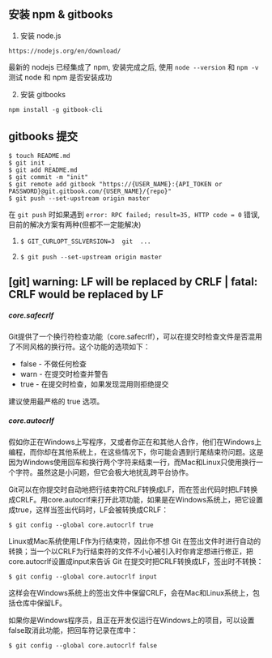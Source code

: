 ## 安装 npm & gitbooks
1. 安装 node.js
```
https://nodejs.org/en/download/
```
最新的 nodejs 已经集成了 npm, 安装完成之后,
使用 `node --version` 和 `npm -v` 测试 node 和 npm 是否安装成功

2. 安装 gitbooks
```
npm install -g gitbook-cli
```

## gitbooks 提交
```
$ touch README.md
$ git init .
$ git add README.md
$ git commit -m "init"
$ git remote add gitbook "https://{USER_NAME}:{API_TOKEN or PASSWORD}@git.gitbook.com/{USER_NAME}/{repo}"
$ git push --set-upstream origin master
```
在 `git push` 时如果遇到 `error: RPC failed; result=35, HTTP code = 0` 错误,
目前的解决方案有两种(但都不一定能解决)
1. `$ GIT_CURLOPT_SSLVERSION=3  git  ...`

2. `$ git push --set-upstream origin master`


##  [git] warning: LF will be replaced by CRLF | fatal: CRLF would be replaced by LF

##### core.safecrlf

Git提供了一个换行符检查功能（core.safecrlf），可以在提交时检查文件是否混用了不同风格的换行符。这个功能的选项如下：

- false - 不做任何检查
- warn - 在提交时检查并警告
- true - 在提交时检查，如果发现混用则拒绝提交

建议使用最严格的 true 选项。

##### core.autocrlf
假如你正在Windows上写程序，又或者你正在和其他人合作，他们在Windows上编程，而你却在其他系统上，在这些情况下，你可能会遇到行尾结束符问题。这是因为Windows使用回车和换行两个字符来结束一行，而Mac和Linux只使用换行一个字符。虽然这是小问题，但它会极大地扰乱跨平台协作。

Git可以在你提交时自动地把行结束符CRLF转换成LF，而在签出代码时把LF转换成CRLF。用core.autocrlf来打开此项功能，如果是在Windows系统上，把它设置成true，这样当签出代码时，LF会被转换成CRLF：
```
$ git config --global core.autocrlf true
```
Linux或Mac系统使用LF作为行结束符，因此你不想 Git 在签出文件时进行自动的转换；当一个以CRLF为行结束符的文件不小心被引入时你肯定想进行修正，把core.autocrlf设置成input来告诉 Git 在提交时把CRLF转换成LF，签出时不转换：
```
$ git config --global core.autocrlf input
```
这样会在Windows系统上的签出文件中保留CRLF，会在Mac和Linux系统上，包括仓库中保留LF。

如果你是Windows程序员，且正在开发仅运行在Windows上的项目，可以设置false取消此功能，把回车符记录在库中：
```
$ git config --global core.autocrlf false
```
